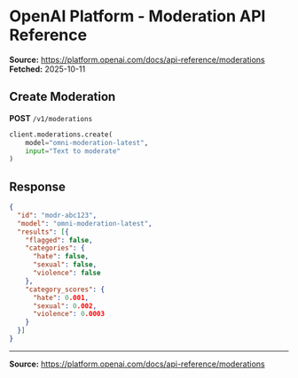 # OpenAI Platform - Moderation API Reference

**Source:** https://platform.openai.com/docs/api-reference/moderations
**Fetched:** 2025-10-11

## Create Moderation

**POST** `/v1/moderations`

```python
client.moderations.create(
    model="omni-moderation-latest",
    input="Text to moderate"
)
```

## Response

```json
{
  "id": "modr-abc123",
  "model": "omni-moderation-latest",
  "results": [{
    "flagged": false,
    "categories": {
      "hate": false,
      "sexual": false,
      "violence": false
    },
    "category_scores": {
      "hate": 0.001,
      "sexual": 0.002,
      "violence": 0.0003
    }
  }]
}
```

---

**Source:** https://platform.openai.com/docs/api-reference/moderations
